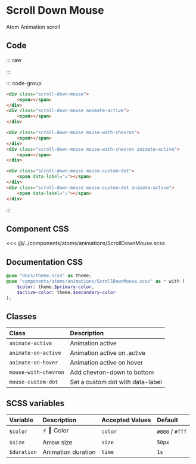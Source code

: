 # Scroll Down Mouse
<Badge type="tip">Atom</Badge> <Badge type="info">Animation</Badge> <Badge type="info">scroll</Badge>

## Code

::: raw
<div class="dev-section">
    <div class="scroll-down-mouse">
        <span></span>
    </div>
    <div class="scroll-down-mouse animate-active">
        <span></span>
    </div>
    <div class="scroll-down-mouse mouse-with-chevron">
        <span></span>
    </div>
    <div class="scroll-down-mouse mouse-with-chevron animate-active">
        <span></span>
    </div>
    <div class="scroll-down-mouse mouse-custom-dot">
        <span data-label="↓"></span>
    </div>
    <div class="scroll-down-mouse mouse-custom-dot animate-active">
        <span data-label="↓"></span>
    </div>
</div>
:::

::: code-group
```html [default]
<div class="scroll-down-mouse">
    <span></span>
</div>
<div class="scroll-down-mouse animate-active">
    <span></span>
</div>
```
```html [with chevron]
<div class="scroll-down-mouse mouse-with-chevron">
    <span></span>
</div>
<div class="scroll-down-mouse mouse-with-chevron animate-active">
    <span></span>
</div>
```
```html [custom-dot]
<div class="scroll-down-mouse mouse-custom-dot">
    <span data-label="↓"></span>
</div>
<div class="scroll-down-mouse mouse-custom-dot animate-active">
    <span data-label="↓"></span>
</div>
```
:::

## Component CSS

<<< @/../components/atoms/animations/ScrollDownMouse.scss

## Documentation CSS

```scss
@use "docs/theme.scss" as theme;
@use "components/atoms/animations/ScrollDownMouse.scss" as * with (
    $color: theme.$primary-color,
    $active-color: theme.$secondary-color
);
```

## Classes

| Class                | Description                      |
|:---------------------|:---------------------------------|
| `animate-active`     | Animation active                 |
| `animate-on-active`  | Animation active on .active      |
| `animate-on-hover`   | Animation active on hover        |
| `mouse-with-chevron` | Add chevron-down to bottom       |
| `mouse-custom-dot`   | Set a custom dot with data-label |


## SCSS variables

| Variable    | Description                                | Accepted Values | Default          |
|:------------|:-------------------------------------------|:----------------|:-----------------|
| `$color`    | :zap: :first_quarter_moon_with_face: Color | `color`         | `#000` / `#fff`  |
| `$size`     | Arrow size                                 | `size`          | `50px`           |
| `$duration` | Animation duration                         | `time`          | `1s`             |


<style lang="scss">
@use "docs/theme.scss" as theme;
@use "components/atoms/animations/ScrollDownMouse.scss" as * with (
    $color: theme.$primary-color,
    $active-color: theme.$secondary-color
);
</style>